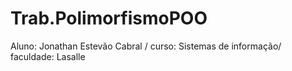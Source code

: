 # Trab.PolimorfismoPOO
Aluno: Jonathan Estevão Cabral / curso: Sistemas de informação/ faculdade: Lasalle
